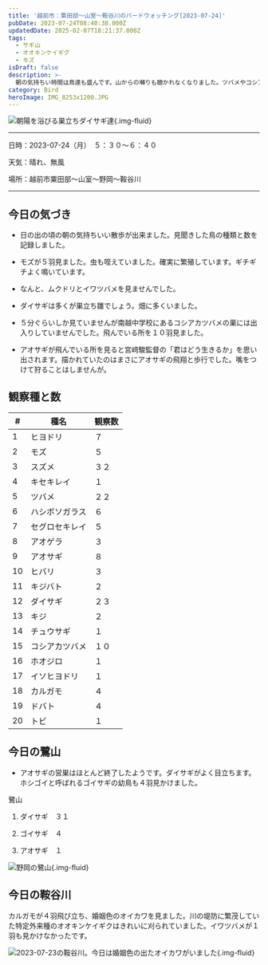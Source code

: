 ```yaml
---
title: '越前市：粟田部〜山室〜鞍谷川のバードウォッチング[2023-07-24]'
pubDate: 2023-07-24T08:40:38.000Z
updatedDate: 2025-02-07T18:21:37.000Z
tags:
  - サギ山
  - オオキンケイギグ
  - モズ
isDraft: false
description: >-
  朝の気持ちい時間は鳥達も盛んです。山からの囀りも聴かれなくなりました。ツバメやコシアカツバメが賑やかに飛んでいます。サギもツバメも巣立ちビナが数が多くなりました。
category: Bird
heroImage: IMG_8253x1200.JPG
---
```


![朝陽を浴びる巣立ちダイサギ達](https://object-storage.tyo2.conoha.io/v1/nc_938a9d00d6004f1390c354d4a15ef25b/blog-astro-assets/blog-images/IMG_8253x1200.JPG){.img-fluid}





---

日時：2023-07-24（月）　５：３０〜６：４０

天気：晴れ、無風

場所：越前市粟田部〜山室〜野岡〜鞍谷川

----

## 今日の気づき

- 日の出の頃の朝の気持ちいい散歩が出来ました。見聞きした鳥の種類と数を記録しました。

- モズが５羽見ました。虫も咥えていました。確実に繁殖しています。ギチギチよく鳴いています。

- なんと、ムクドリとイワツバメを見ませんでした。

- ダイサギは多くが巣立ち雛でしょう。畑に多くいました。

- ５分ぐらいしか見ていませんが南越中学校にあるコシアカツバメの巣には出入りしていませんでした。飛んでいる所を１０羽見ました。

- アオサギが飛んでいる所を見ると宮﨑駿監督の「君はどう生きるか」を思い出されます。描かれていたのはまさにアオサギの飛翔と歩行でした。嘴をつけて狩ることはしませんが。

  

## 観察種と数

| #  | 種名           | 観察数 |
| -  | -              | -      |
| 1  | ヒヨドリ       | ７     |
| 2  | モズ           | ５     |
| 3  | スズメ         | ３２   |
| 4  | キセキレイ     | １     |
| 5  | ツバメ         | ２２   |
| 6  | ハシボソガラス | ６     |
| 7  | セグロセキレイ | ５     |
| 8  | アオゲラ       | ３     |
| 9  | アオサギ       | ８     |
| 10 | ヒバリ         | ３     |
| 11 | キジバト       | ２     |
| 12 | ダイサギ       | ２３   |
| 13 | キジ           | ２     |
| 14 | チュウサギ     | １     |
| 15 | コシアカツバメ | １０   |
| 16 | ホオジロ       | １     |
| 17 | イソヒヨドリ   | １     |
| 18 | カルガモ       | ４     |
| 19 | ドバト         | ４     |
| 20 | トビ           | １     |

## 今日の鷺山

- アオサギの営巣はほとんど終了したようです。ダイサギがよく目立ちます。ホシゴイと呼ばれるゴイサギの幼鳥も４羽見かけました。



鷺山

1. ダイサギ　３１

2. ゴイサギ　４

3. アオサギ　１

![野岡の鷺山](https://object-storage.tyo2.conoha.io/v1/nc_938a9d00d6004f1390c354d4a15ef25b/blog-astro-assets/blog-images/IMG_8266x1200.JPG){.img-fluid}

## 今日の鞍谷川

カルガモが４羽飛び立ち、婚姻色のオイカワを見ました。川の堤防に繁茂していた特定外来種のオオキンケイギクはきれいに刈られていました。イワツバメが１羽も見かけなかったです。

![2023-07-23の鞍谷川。今日は婚姻色の出たオイカワがいました](https://object-storage.tyo2.conoha.io/v1/nc_938a9d00d6004f1390c354d4a15ef25b/blog-astro-assets/blog-images/IMG_8265x1200.JPG){.img-fluid}
